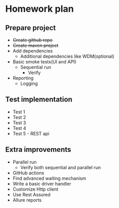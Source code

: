 # Homework plan

## Prepare project
- ~~Create github repo~~
- ~~Create maven project~~
- Add dependencies 
  - Additional dependencies like WDM(optional)
- Basic smoke tests(UI and API)
  - Sequential run
    - Verify
- Reporting
    - Logging
 
## Test implementation
- Test 1
- Test 2
- Test 3
- Test 4
- Test 5 - REST api

## Extra improvements
- Parallel run
  - Verify both sequential and parallel run
- GitHub actions
- Find advanced waiting mechanism
- Write a basic driver handler
- Customize Http client
- Use Rest Assured
- Allure reports

